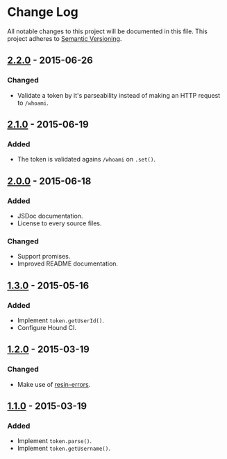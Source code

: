 # Change Log

All notable changes to this project will be documented in this file.
This project adheres to [Semantic Versioning](http://semver.org/).

## [2.2.0] - 2015-06-26

### Changed

- Validate a token by it's parseability instead of making an HTTP request to `/whoami`.

## [2.1.0] - 2015-06-19

### Added

- The token is validated agains `/whoami` on `.set()`.

## [2.0.0] - 2015-06-18

### Added

- JSDoc documentation.
- License to every source files.

### Changed

- Support promises.
- Improved README documentation.

## [1.3.0] - 2015-05-16

### Added

- Implement `token.getUserId()`.
- Configure Hound CI.

## [1.2.0] - 2015-03-19

### Changed

- Make use of [resin-errors](https://github.com/resin-io/resin-errors).

## [1.1.0] - 2015-03-19

### Added

- Implement `token.parse()`.
- Implement `token.getUsername()`.

[2.2.0]: https://github.com/resin-io/resin-token/compare/v2.1.0...v2.2.0
[2.1.0]: https://github.com/resin-io/resin-token/compare/v2.0.0...v2.1.0
[2.0.0]: https://github.com/resin-io/resin-token/compare/v1.3.0...v2.0.0
[1.3.0]: https://github.com/resin-io/resin-token/compare/v1.2.0...v1.3.0
[1.2.0]: https://github.com/resin-io/resin-token/compare/v1.1.0...v1.2.0
[1.1.0]: https://github.com/resin-io/resin-token/compare/v1.0.0...v1.1.0
